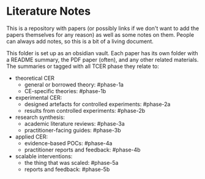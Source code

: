 # Literature Notes

This is a repository with papers (or possibly links if we don't want to add the papers themselves for any reason) as well as some notes on them. People can always add notes, so this is a bit of a living document.   

This folder is set up as an obsidian vault. Each paper has its own folder with a README summary, the PDF paper (often), and any other related materials.  The summaries or tagged with all TCER phase they relate to:

- theoretical CER
	- general or borrowed theory: #phase-1a
	- CE-specific theories: #phase-1b
- experimental CER: 
	- designed artefacts for controlled experiments: #phase-2a
	- results from controlled experiments: #phase-2b
- research synthesis: 
	- academic literature reviews: #phase-3a
	- practitioner-facing guides: #phase-3b
- applied CER:
	- evidence-based POCs: #phase-4a
	- practitioner reports and feedback: #phase-4b
- scalable interventions:
	- the thing that was scaled: #phase-5a 
	- reports and feedback: #phase-5b
